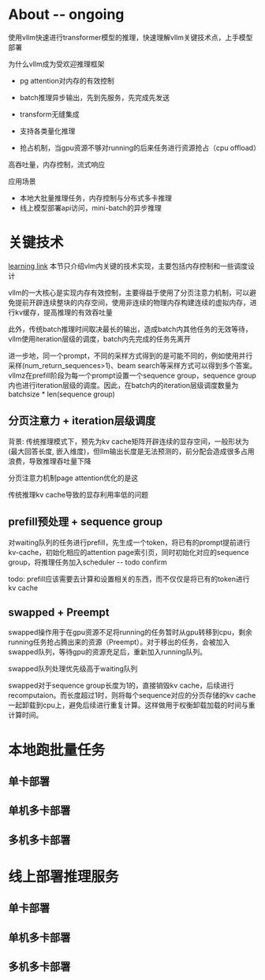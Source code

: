 # About -- ongoing
使用vllm快速进行transformer模型的推理，快速理解vllm关键技术点，上手模型部署

为什么vllm成为受欢迎推理框架
- pg attention对内存的有效控制
- batch推理异步输出，先到先服务，先完成先发送

- transform无缝集成
- 支持各类量化推理
- 抢占机制，当gpu资源不够对running的后来任务进行资源抢占（cpu offload）

高吞吐量，内存控制，流式响应


应用场景
- 本地大批量推理任务，内存控制与分布式多卡推理
- 线上模型部署api访问，mini-batch的异步推理

# 关键技术
[learning link](https://qiankunli.github.io/2024/07/07/vllm.html)
本节只介绍vlm内关键的技术实现，主要包括内存控制和一些调度设计

vllm的一大核心是实现内存有效控制，主要得益于使用了分页注意力机制，可以避免提前开辟连续整块的内存空间，使用非连续的物理内存构建连续的虚拟内存，进行kv缓存，提高推理的有效吞吐量

此外，传统batch推理时间取决最长的输出，造成batch内其他任务的无效等待，vllm使用iteration层级的调度，batch内先完成的任务先离开

进一步地，同一个prompt，不同的采样方式得到的是可能不同的，例如使用并行采样(num_return_sequences>1)、beam search等采样方式可以得到多个答案。vllmz在prefill阶段为每一个prompt设置一个sequence group，sequence group内也进行iteration层级的调度。因此，在batch内的iteration层级调度数量为batchsize * len(sequence group)


## 分页注意力 + iteration层级调度
背景: 传统推理模式下，预先为kv cache矩阵开辟连续的显存空间，一般形状为(最大回答长度, 嵌入维度)，但llm输出长度是无法预测的，前分配会造成很多占用浪费，导致推理吞吐量下降

分页注意力机制page attention优化的是这

传统推理kv cache导致的显存利用率低的问题


## prefill预处理 + sequence group 
对waiting队列的任务进行prefill，先生成一个token，将已有的prompt提前进行kv-cache，初始化相应的attention page索引页，同时初始化对应的sequence group，将推理任务加入scheduler -- todo confirm

todo: prefill应该需要去计算和设置相关的东西，而不仅仅是将已有的token进行kv cache

## swapped + Preempt
swapped操作用于在gpu资源不足将running的任务暂时从gpu转移到cpu，剩余running任务抢占腾出来的资源（Preempt）。对于移出的任务，会被加入swapped队列，等待gpu的资源充足后，重新加入running队列。

swapped队列处理优先级高于waiting队列

swapped对于sequence group长度为1的，直接销毁kv cache，后续进行recomputaion。而长度超过1时，则将每个sequence对应的分页存储的kv cache一起卸载到cpu上，避免后续进行重复计算。这样做用于权衡卸载加载的时间与重计算时间。



# 本地跑批量任务

## 单卡部署

## 单机多卡部署

## 多机多卡部署


# 线上部署推理服务

## 单卡部署

## 单机多卡部署

## 多机多卡部署
